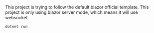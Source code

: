 This project is trying to follow the default blazor official template.
This project is only using blazor server mode, which means it will use websocket.

```bash
dotnet run
```
